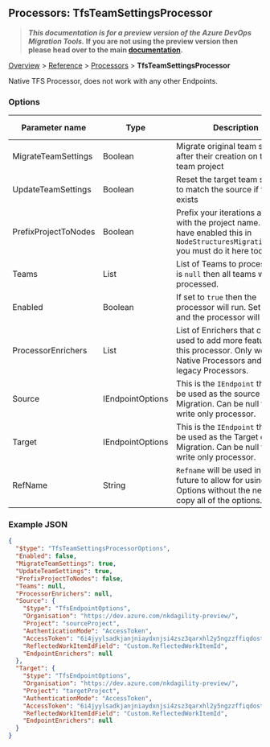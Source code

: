 ## Processors: TfsTeamSettingsProcessor

>**_This documentation is for a preview version of the Azure DevOps Migration Tools._ If you are not using the preview version then please head over to the main [documentation](https://nkdagility.github.io/azure-devops-migration-tools).**

[Overview](.././index.md) > [Reference](../index.md) > [Processors](./index.md) > **TfsTeamSettingsProcessor**

Native TFS Processor, does not work with any other Endpoints.

### Options

| Parameter name         | Type    | Description                              | Default Value                            |
|------------------------|---------|------------------------------------------|------------------------------------------|
| MigrateTeamSettings | Boolean | Migrate original team settings after their creation on target team project | false |
| UpdateTeamSettings | Boolean | Reset the target team settings to match the source if the team exists | false |
| PrefixProjectToNodes | Boolean | Prefix your iterations and areas with the project name. If you have enabled this in `NodeStructuresMigrationConfig` you must do it here too. | false |
| Teams | List | List of Teams to process. If this is `null` then all teams will be processed. | missng XML code comments |
| Enabled | Boolean | If set to `true` then the processor will run. Set to `false` and the processor will not run. | missng XML code comments |
| ProcessorEnrichers | List | List of Enrichers that can be used to add more features to this processor. Only works with Native Processors and not legacy Processors. | missng XML code comments |
| Source | IEndpointOptions | This is the `IEndpoint` that will be used as the source of the Migration. Can be null for a write only processor. | missng XML code comments |
| Target | IEndpointOptions | This is the `IEndpoint` that will be used as the Target of the Migration. Can be null for a write only processor. | missng XML code comments |
| RefName | String | `Refname` will be used in the future to allow for using named Options without the need to copy all of the options. | missng XML code comments |


### Example JSON

```JSON
{
  "$type": "TfsTeamSettingsProcessorOptions",
  "Enabled": false,
  "MigrateTeamSettings": true,
  "UpdateTeamSettings": true,
  "PrefixProjectToNodes": false,
  "Teams": null,
  "ProcessorEnrichers": null,
  "Source": {
    "$type": "TfsEndpointOptions",
    "Organisation": "https://dev.azure.com/nkdagility-preview/",
    "Project": "sourceProject",
    "AuthenticationMode": "AccessToken",
    "AccessToken": "6i4jyylsadkjanjniaydxnjsi4zsz3qarxhl2y5ngzzffiqdostq",
    "ReflectedWorkItemIdField": "Custom.ReflectedWorkItemId",
    "EndpointEnrichers": null
  },
  "Target": {
    "$type": "TfsEndpointOptions",
    "Organisation": "https://dev.azure.com/nkdagility-preview/",
    "Project": "targetProject",
    "AuthenticationMode": "AccessToken",
    "AccessToken": "6i4jyylsadkjanjniaydxnjsi4zsz3qarxhl2y5ngzzffiqdostq",
    "ReflectedWorkItemIdField": "Custom.ReflectedWorkItemId",
    "EndpointEnrichers": null
  }
}
```